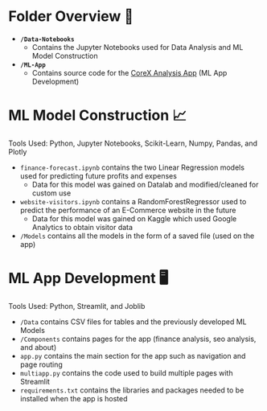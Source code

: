 # Folder Overview 📔
- **`/Data-Notebooks`** 
  - Contains the Jupyter Notebooks used for Data Analysis and ML Model Construction
- **`/ML-App`**
  - Contains source code for the [CoreX Analysis App](https://share.streamlit.io/corex-peddie/machine-learning/ML-App/app.py) (ML App Development)
# ML Model Construction 📈
Tools Used: Python, Jupyter Notebooks, Scikit-Learn, Numpy, Pandas, and Plotly
- `finance-forecast.ipynb` contains the two Linear Regression models used for predicting future profits and expenses
  - Data for this model was gained on Datalab and modified/cleaned for custom use 
- `website-visitors.ipynb` contains a RandomForestRegressor used to predict the performance of an E-Commerce website in the future
  - Data for this model was gained on Kaggle which used Google Analytics to obtain visitor data
- `/Models` contains all the models in the form of a saved file (used on the app)
# ML App Development 🖥
Tools Used: Python, Streamlit, and Joblib
- `/Data` contains CSV files for tables and the previously developed ML Models
- `/Components` contains pages for the app (finance analysis, seo analysis, and about)
- `app.py` contains the main section for the app such as navigation and page routing
- `multiapp.py` contains the code used to build multiple pages with Streamlit
- `requirements.txt` contains the libraries and packages needed to be installed when the app is hosted
